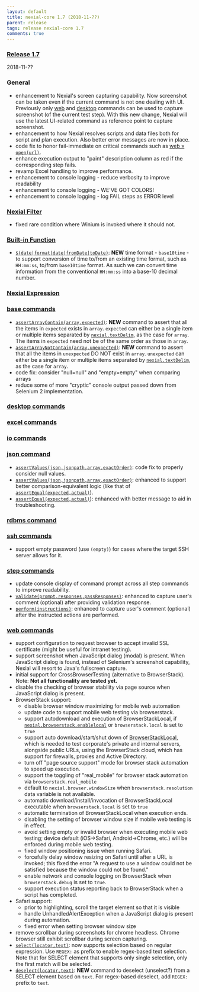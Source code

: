 ```yaml
---
layout: default
title: nexial-core 1.7 (2018-11-??)
parent: release
tags: release nexial-core 1.7
comments: true
---
```


### <a href="https://github.com/nexiality/nexial-core/releases/tag/nexial-core-1.7" class="external-link" target="_nexial_link">Release 1.7</a>
2018-11-??


### General
- enhancement to Nexial's screen capturing capability. Now screenshot can be taken even if the current command is not
  one dealing with UI. Previously only [web](../commands/web) and [desktop](../commands/desktop) commands can be used to
  capture screenshot (of the current test step). With this new change, Nexial will use the latest UI-related command
  as reference point to capture screenshot. 
- enhancement to how Nexial resolves scripts and data files both for script and plan execution. Also better error
  messages are now in place.
- code fix to honor fail-immediate on critical commands such as [web &raquo; `open(url)`](../commands/web/open(url)).
- enhance execution output to "paint" description column as red if the corresponding step fails.
- revamp Excel handling to improve performance.
- enhancement to console logging - reduce verbosity to improve readability
- enhancement to console logging - WE'VE GOT COLORS!
- enhancement to console logging - log FAIL steps as ERROR level


### [Nexial Filter](../flowcontrols/filter)
- fixed rare condition where Winium is invoked where it should not.


### [Built-in Function](../functions)
- [`$(date|format|date|fromDate|toDate)`](../functions/$(date)): **NEW** time format - `base10time` - to support 
  conversion of time to/from an existing time format, such as `HH:mm:ss`, to/from `base10time` format. As such we can
  convert time information from the conventional `HH:mm:ss` into a base-10 decimal number.

### [Nexial Expression](../expressions)  


### [base commands](../commands/base)
- [`assertArrayContain(array,expected)`](../commands/base/assertArrayContain(array,expected)): **NEW** command to assert
  that all the items in `expected` exists in `array`. `expected` can either be a single item or multiple items separated
  by [`nexial.textDelim`](../systemvars/index#nexial.textDelim), as the case for `array`.  The items in `expected` need
  not be of the same order as those in `array`.
- [`assertArrayNotContain(array,unexpected)`](../commands/base/assertArrayNotContain(array,unexpected)): **NEW** command 
  to assert that all the items in `unexpected` DO NOT exist in `array`. `unexpected` can either be a single item or 
  multiple items separated by [`nexial.textDelim`](../systemvars/index#nexial.textDelim), as the case for `array`.
- code fix: consider "null=null" and "empty=empty" when comparing arrays
- reduce some of more "cryptic" console output passed down from Selenium 2 implementation.


### [desktop commands](../commands/desktop)


### [excel commands](../commands/excel)


### [io commands](../commands/io)


### [json command](../commands/json)
- [`assertValues(json,jsonpath,array,exactOrder)`](../commands/json/assertValues(json,jsonpath,array,exactOrder)): code
  fix to properly consider null values.
- [`assertValues(json,jsonpath,array,exactOrder)`](../commands/json/assertValues(json,jsonpath,array,exactOrder)): 
  enhanced to support better comparison-equivalent logic (like that of 
  [`assertEqual(expected,actual)`](../commands/json/assertEqual(expected,actual))).
- [`assertEqual(expected,actual)`](../commands/json/assertEqual(expected,actual))): enhanced with better message to aid
  in troubleshooting.


### [rdbms command](../commands/rdbms)


### [ssh commands](../commands/ssh)
- support empty password (use `(empty)`) for cases where the target SSH server allows for it.


### [step commands](../commands/step)
- update console display of command prompt across all step commands to improve readability.
- [`validate(prompt,responses,passResponses)`](../commands/step/validate(prompt,responses,passResponses)): enhanced to 
  capture user's comment (optional) after providing validation response.
- [`perform(instructions)`](../commands/step/perform(instructions)): enhanced to capture user's comment (optional) 
  after the instructed actions are performed.


### [web commands](../commands/web)
- support configuration to request browser to accept invalid SSL certificate (might be useful for intranet testing).
- support screenshot when JavaScript dialog (modal) is present. When JavaScript dialog is found, instead of Selenium's 
  screenshot capability, Nexial will resort to Java's fullscreen capture.
- initial support for CrossBrowserTesting (alternative to BrowserStack). Note: **Not all functionality are tested yet.**
- disable the checking of browser stability via page source when JavaScript dialog is present.
- BrowserStack support:
  - disable browser window maximizing for mobile web automation
  - update code to support mobile web testing via browserstack.
  - support autodownload and execution of BrowserStackLocal, if 
    [`nexial.browserstack.enablelocal`](../systemvars/index#nexial.browserstack.enablelocal) or `browserstack.local` is
    set to `true`
  - support auto download/start/shut down of 
    <a href="https://www.browserstack.com/local-testing#configuration" class="external-link" target="nexial_target">BrowserStackLocal</a>, 
    which is needed to test corporate's private and internal servers, alongside public URLs, using the BrowserStack 
    cloud, which has support for firewalls, proxies and Active Directory.
  - turn off "page source support" mode for browser stack automation to speed up execution.
  - support the toggling of "real_mobile" for browser stack automation via `browserstack.real_mobile`
  - default to `nexial.browser.windowSize` when `browserstack.resolution` data variable is not available.
  - automatic download/install/invocation of BrowserStackLocal executable when `browserstack.local` is set to `true`
  - automatic termination of BrowserStackLocal when execution ends.
  - disabling the setting of browser window size if mobile web testing is in effect.
  - avoid setting empty or invalid browser when executing mobile web testing; device default (iOS->Safari, 
    Android->Chrome, etc.) will be enforced during mobile web testing. 
  - fixed window positioning issue when running Safari.
  - forcefully delay window resizing on Safari until after a URL is invoked; this fixed the error "A request to use a 
    window could not be satisfied because the window could not be found."
  - enable network and console logging on BrowserStack when `browserstack.debug` is set to `true`.
  - support execution status reporting back to BrowserStack when a script has completed.
- Safari support:
  - prior to highlighting, scroll the target element so that it is visible
  - handle UnhandledAlertException when a JavaScript dialog is present during automation.
  - fixed error when setting browser window size
- remove scrollbar during screenshots for chrome headless. Chrome browser still exhibit scrollbar during screen capturing.
- [`select(locator,text)`](../commands/web/select(locator,text)): now supports selection based on regular expression. 
  Use `REGEX:` as prefix to enable regex-based text selection. Note that for SELECT element that supports only single
  selection, only the first match will be selected.
- [`deselect(locator,text)`](../commands/web/deselect(locator,text)): **NEW** command to deselect (unselect?) from a
  SELECT element based on `text`. For regex-based deselect, add `REGEX:` prefix to `text`.

